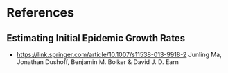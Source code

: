 # References
## Estimating Initial Epidemic Growth Rates
* https://link.springer.com/article/10.1007/s11538-013-9918-2
Junling Ma, Jonathan Dushoff, Benjamin M. Bolker & David J. D. Earn 

